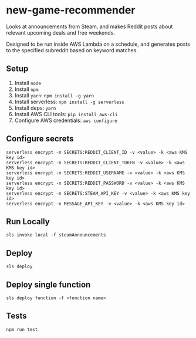 # new-game-recommender
Looks at announcements from Steam, and makes Reddit posts about relevant upcoming deals and free weekends.

Designed to be run inside AWS Lambda on a schedule, and generates posts to the specified subreddit based on keyword matches.

## Setup

1. Install `node`
1. Install `npm`
1. Install `yarn`: `npm install -g yarn` 
1. Install serverless: `npm install -g serverless`
1. Install deps: `yarn`
1. Install AWS CLI tools: `pip install aws-cli`
1. Configure AWS credentials: `aws configure`

## Configure secrets

```
serverless encrypt -n SECRETS:REDDIT_CLIENT_ID -v <value> -k <aws KMS key id>
serverless encrypt -n SECRETS:REDDIT_CLIENT_TOKEN -v <value> -k <aws KMS key id>
serverless encrypt -n SECRETS:REDDIT_USERNAME -v <value> -k <aws KMS key id>
serverless encrypt -n SECRETS:REDDIT_PASSWORD -v <value> -k <aws KMS key id>
serverless encrypt -n SECRETS:STEAM_API_KEY -v <value> -k <aws KMS key id>
serverless encrypt -n MESSAGE_API_KEY -v <value> -k <aws KMS key id>
```

## Run Locally

```
sls invoke local -f steamAnnouncements
```

## Deploy

```
sls deploy
```

## Deploy single function

```
sls deploy function -f <function name>
```

## Tests

```
npm run test
```
